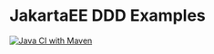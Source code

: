 # JakartaEE DDD Examples

[![Java CI with Maven](https://github.com/hantsy/jakartaee-ddd-example/actions/workflows/maven.yml/badge.svg)](https://github.com/hantsy/jakartaee-ddd-example/actions/workflows/maven.yml)



